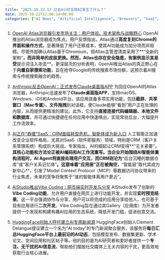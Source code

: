 ```yaml
---
title: "2025.10.22.12 过去4小时全球AI发生了什么？"
date: 2025-10-22T12:00:14+08:00
categories: ["AI News", "Artificial Intelligence", "Browsers", "SaaS", "Developer Tools"]
---
```


1.  [OpenAI Atlas浏览器引发市场关注：用户体验、技术架构与战略野心](https://x.com/imxiaohu/status/1980824467145400511)
    OpenAI推出的Atlas浏览器成为焦点。用户反馈指出，Atlas通过**高度复刻Chrome的界面和操作方式**，显著降低了用户迁移成本，使其AI功能成为加分项而非阻碍。尽管外部确认Atlas基于Chromium，但Atlas主管澄清其采用了**“全新的架构”**，而非简单的皮肤更换。然而，Atlas也存在安全隐患，有案例显示其易受**提示词注入攻击**。更深层次的分析表明，OpenAI推出Atlas的真正野心在于**内置自家搜索功能**，旨在抢夺Google的传统搜索市场份额，这预示着AI搜索与传统搜索融合的趋势。

2.  [Anthropic反击OpenAI：正式发布Claude桌面版APP](https://x.com/imxiaohu/status/1980818433769164849)
    为回应OpenAI的Atlas浏览器，Anthropic迅速发布了**Claude桌面版APP**，支持macOS、Windows、iOS和Android平台。该应用具备多项实用功能，包括**截屏、共享窗口（Mac专属）、文件拖拽**到对话框，使Claude能够“看到”用户正在处理的内容，从而提供更精准的建议。此外，它支持**直接连接代码编辑器、本地文件和数据库**，并可通过快捷键在任何应用中快速唤出，实现常驻后台，大幅提升工作流效率。

3.  [AI正在“吞噬”SaaS：CRM面临转型危机，智能体成为新入口](https://x.com/dotey/status/1980804015886635412)
    人工智能正加速改变企业软件格局，尤其对SaaS（软件即服务）领域，特别是CRM（客户关系管理系统）构成巨大挑战。专家指出，AI的崛起让CRM变得**“无关紧要”**，其核心功能和方法论正被AI编码和AI工作流重写。当企业开始围绕AI智能体重构流程时，AI Agent将直接处理用户交互，而CRM则沦为**“后台沉睡的数据仓库”或“客户关系记忆体”**。这意味着“应用层”正在被掏空，**“智能层”取代其成为新中心**，引发了Model Context Protocol（MCP）等数据访问协议带来的行业焦虑，未来的竞争将聚焦于“谁的智能体离用户更近”。

4.  [AIStudio推出Vibe Coding：网页端实时开发与分享](https://x.com/dotey/status/1980794933796798811)
    AIStudio发布了创新的**Vibe Coding功能**，允许用户直接在网页上进行功能开发，并实现**实时预览结果**。这一平台强调协作与分享，用户可以将完成的应用分享给他人，也可基于现有应用进行**二次开发**。Vibe Coding旨在通过其Gallery（应用库）为开发者提供一个发现和构建有趣AI应用的生态系统，降低开发门槛，促进创意交流。

5.  [HuggingFace创始人呼吁建立AI专用新闻源](https://x.com/ClementDelangue/status/1980790229700149411)
    HuggingFace创始人Clement Delangue提议建立一个名为“AI today”的专门新闻聚合服务，该服务将**每日汇总HuggingFace平台上最前沿的AI动态**，包括模型发布、数据集更新、学术论文、空间应用和社区帖子等。他的目的是为AI研究者和爱好者提供一个**专注、无干扰的AI信息流**，帮助他们摆脱社交媒体上无关内容的干扰，更高效地获取行业核心进展。